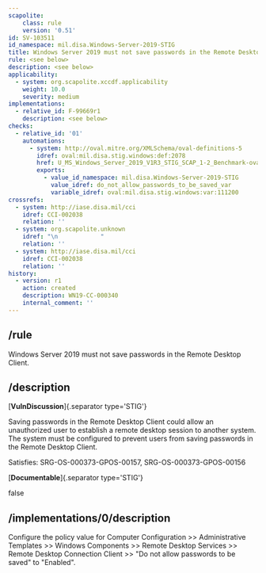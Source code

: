 ```yaml
---
scapolite:
    class: rule
    version: '0.51'
id: SV-103511
id_namespace: mil.disa.Windows-Server-2019-STIG
title: Windows Server 2019 must not save passwords in the Remote Desktop Client.
rule: <see below>
description: <see below>
applicability:
  - system: org.scapolite.xccdf.applicability
    weight: 10.0
    severity: medium
implementations:
  - relative_id: F-99669r1
    description: <see below>
checks:
  - relative_id: '01'
    automations:
      - system: http://oval.mitre.org/XMLSchema/oval-definitions-5
        idref: oval:mil.disa.stig.windows:def:2078
        href: U_MS_Windows_Server_2019_V1R3_STIG_SCAP_1-2_Benchmark-oval.xml
        exports:
          - value_id_namespace: mil.disa.Windows-Server-2019-STIG
            value_idref: do_not_allow_passwords_to_be_saved_var
            variable_idref: oval:mil.disa.stig.windows:var:111200
crossrefs:
  - system: http://iase.disa.mil/cci
    idref: CCI-002038
    relation: ''
  - system: org.scapolite.unknown
    idref: "\n            "
    relation: ''
  - system: http://iase.disa.mil/cci
    idref: CCI-002038
    relation: ''
history:
  - version: r1
    action: created
    description: WN19-CC-000340
    internal_comment: ''
---
```



## /rule

Windows Server 2019 must not save passwords in the Remote Desktop Client.

## /description

[**VulnDiscussion**]{.separator type='STIG'}

Saving passwords in the Remote Desktop Client could allow an unauthorized user to establish a remote desktop session to another system. The system must be configured to prevent users from saving passwords in the Remote Desktop Client.

Satisfies: SRG-OS-000373-GPOS-00157, SRG-OS-000373-GPOS-00156

[**Documentable**]{.separator type='STIG'}

false

## /implementations/0/description

Configure the policy value for Computer Configuration >> Administrative Templates >> Windows Components >> Remote Desktop Services >> Remote Desktop Connection Client >> "Do not allow passwords to be saved" to "Enabled".
